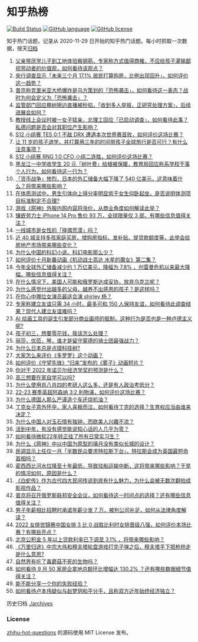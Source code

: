 # 知乎热榜
[![Build Status](https://github.com/ToWeLong/zhihu-hot-questions/workflows/CI/badge.svg)](https://github.com/ToWeLong/zhihu-hot-questions/actions)
[![GitHub language](https://img.shields.io/badge/language-golang-orange.svg)](https://golang.org/)
[![GitHub license](https://img.shields.io/github/license/ToWeLong/zhihu-hot-questions)](https://github.com/ToWeLong/zhihu-hot-questions/blob/main/LICENSE)

知乎热门话题，记录从 2020-11-29 日开始的知乎热门话题。每小时抓取一次数据，按天[归档](./archives)

<!-- BEGIN -->

1. [父亲带厌学儿子到工地体验搬钢筋，专家称方式值得商榷，不应给孩子灌输鄙视劳动者的价值观，如何看待该观点？](https://www.zhihu.com/question/558327071)
1. [央行调查显示「未来三个月 17.1% 居民打算购房，比例出现回升」，如何评价这一趋势？](https://www.zhihu.com/question/558411729)
1. [普京称克里米亚大桥爆炸是乌方策划的「恐怖袭击」，如何看待这一表态？战时为何会定义为「恐怖袭击」？](https://www.zhihu.com/question/558454878)
1. [监管部门回应椰树擦边直播被秒掐，「收到多人举报，正研究处理方案」，后续进展会如何？](https://www.zhihu.com/question/558322135)
1. [教授线上会议时被一女子猛亲，北理工回应「已启动调查」，如何看待此事？私德问题是否会对其职位产生影响？](https://www.zhihu.com/question/558472204)
1. [S12 小组赛 TES 0:1 不敌 DRX 遭遇本次世界赛首败，如何评价这场比赛？](https://www.zhihu.com/question/558473748)
1. [让 11 岁的孩子退学，并打算用三年的时间带孩子全球旅行是否可行？有什么注意事项？](https://www.zhihu.com/question/557741586)
1. [S12 小组赛 RNG 1:0 CFO 小组二连胜，如何评价这场比赛？](https://www.zhihu.com/question/558467444)
1. [黑龙江一中学收学生 20 元「树叶费」给植被保暖，教育局回应称系学校干事个人行为，如何看待这一行为？](https://www.zhihu.com/question/558433485)
1. [「货币战争」惨烈，日本的外汇储备大幅下降了 540 亿美元，这意味着什么？将带来哪些影响？](https://www.zhihu.com/question/558293246)
1. [在体质测试中，男生引体向上得分率明显低于女生仰卧起坐，是否说明体测项目标准制定不合理?](https://www.zhihu.com/question/558147634)
1. [游戏《原神》外服内购内容将涨价，从商业角度如何解读此举？](https://www.zhihu.com/question/558218763)
1. [镶嵌劳力士 iPhone 14 Pro 售价 93 万，全球限量仅 3 部，有哪些信息值得关注？](https://www.zhihu.com/question/558305671)
1. [一线城市是女性的「择偶荒漠」吗？](https://www.zhihu.com/question/556319386)
1. [近 40 城支持多孩家庭买房，增购房指标、发补贴、提贷款额度等，此举会给房地产市场带来哪些变化？](https://www.zhihu.com/question/558472724)
1. [为什么中国的科幻小说、科幻电影那么少？](https://www.zhihu.com/question/557749423)
1. [如何评价十月新番动画《机动战士高达 水星的魔女》第二集？](https://www.zhihu.com/question/558176953)
1. [今年全球外汇储备减少约 1 万亿美元，降幅为 7.8% ，创雷曼危机以来最大降幅，哪些信息值得关注？](https://www.zhihu.com/question/558473259)
1. [在什么情况下，美国人可能和俄罗斯达成妥协，放弃乌克兰呢？](https://www.zhihu.com/question/558453233)
1. [为什么感觉付出越多的父母，越养不出感恩的孩子？是这样吗？](https://www.zhihu.com/question/557114021)
1. [在你心中哪位女演员最适合演 shirley 杨？](https://www.zhihu.com/question/485483214)
1. [专家称建立友谊只需 34 小时，最多可和 150 人保持友谊，如何看待此调查结果？现代人建立友谊难吗？](https://www.zhihu.com/question/558214206)
1. [AI 绘画工具的诞生引发部分商业画师的抵制，这种行为是否也是一种卢德主义呢?](https://www.zhihu.com/question/558171499)
1. [孩子初三，想要零花钱，我该怎么处理？](https://www.zhihu.com/question/558261255)
1. [丽莎，优莅，琴，谁才是留守蒙德的骑士团最强战力？](https://www.zhihu.com/question/540570201)
1. [为什么日本总是点错科技树?](https://www.zhihu.com/question/327279221)
1. [大家怎么来评价《多罗罗》这个动画？](https://www.zhihu.com/question/314699044)
1. [如何评价《守望先锋》“归来”发布的《雾子》动画短片？](https://www.zhihu.com/question/558185000)
1. [你对于 2022 年诺贝尔经济学奖的预测是什么？](https://www.zhihu.com/question/520963193)
1. [高三想要在家自学可以吗?](https://www.zhihu.com/question/549421001)
1. [为什么使用肖八肖四的考研人这么多，还是有人政治考低分？](https://www.zhihu.com/question/505076298)
1. [22-23 赛季英超阿森纳 3:2 利物浦，如何评价这场比赛？](https://www.zhihu.com/question/558440916)
1. [为什么德国人那么严谨造个车还烧机油？](https://www.zhihu.com/question/424061570)
1. [丁克女子意外怀孕，家人喜极而泣，如何看待丁克的选择？生育权应当由谁来决定？](https://www.zhihu.com/question/557394599)
1. [为什么中国人对玉石情有独钟，而欧美人兴趣不浓？](https://www.zhihu.com/question/21386973)
1. [活到中年，有没有感觉能说知心话的人几乎为零？](https://www.zhihu.com/question/557838978)
1. [如何看待微软22年转正挂了所有日常实习生？](https://www.zhihu.com/question/557506449)
1. [为什么《原神》中以中国为原型的璃月没有类似长城的设计？](https://www.zhihu.com/question/558444173)
1. [民调显示上任仅一月「半数民众要求特拉斯下台」，特拉斯会成为英国最短命首相吗？](https://www.zhihu.com/question/558479326)
1. [密西西比河水位降至十年最低，导致驳船运输中断，这将带来哪些影响？干旱的情况如何，原因是什么？](https://www.zhihu.com/question/558466815)
1. [《白蛇传》作为古代四大民间传说到底有什么魅力，为什么会被无数次翻拍成影视作品？](https://www.zhihu.com/question/474702072)
1. [普京将召开俄罗斯联邦安全会议，如何看待这一时间点的选择？还有哪些信息值得关注？](https://www.zhihu.com/question/558454966)
1. [男子年薪相比招聘时承诺年薪少发 7 万，被判公司补足，如何从法律角度解读？](https://www.zhihu.com/question/558476073)
1. [2022 女排世锦赛中国女排 3 比 0 战胜比利时女排晋级八强，如何评价本场比赛？有哪些亮点？](https://www.zhihu.com/question/558412224)
1. [北京公积金 5 年以上贷款利率已下调至 3.1% ，将带来哪些影响？](https://www.zhihu.com/question/558415420)
1. [《万里归途》中宗大伟和穆夫塔轮盘游戏打完子弹之后，穆夫塔手下把枪抢走是什么意思?](https://www.zhihu.com/question/557270943)
1. [自然界有吃了毒蘑菇不死的生物吗？](https://www.zhihu.com/question/557861426)
1. [如何看待 9 月 50 家房企拿地总额环比增幅达 130.2% ？还有哪些数据细节值得关注？](https://www.zhihu.com/question/558281219)
1. [能不能分享一个你的失败经验？](https://www.zhihu.com/question/56101076)
1. [如何看待卢本伟疑似与赵梦玥和平分手，且称双方近年始终经济独立？](https://www.zhihu.com/question/558204727)

<!-- END -->

历史归档 [./archives](./archives)


### License
[zhihu-hot-questions](https://github.com/towelong/zhihu-hot-questions) 的源码使用 MIT License 发布。